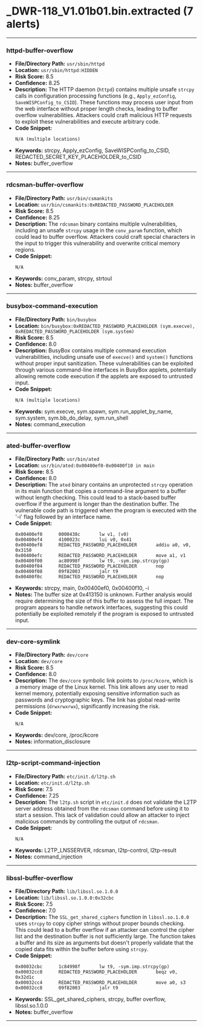 # _DWR-118_V1.01b01.bin.extracted (7 alerts)

---

### httpd-buffer-overflow

- **File/Directory Path:** `usr/sbin/httpd`
- **Location:** `usr/sbin/httpd:HIDDEN`
- **Risk Score:** 8.5
- **Confidence:** 8.25
- **Description:** The HTTP daemon (`httpd`) contains multiple unsafe `strcpy` calls in configuration processing functions (e.g., `Apply_ezConfig`, `SaveWISPConfig_to_CSID`). These functions may process user input from the web interface without proper length checks, leading to buffer overflow vulnerabilities. Attackers could craft malicious HTTP requests to exploit these vulnerabilities and execute arbitrary code.
- **Code Snippet:**
  ```
  N/A (multiple locations)
  ```
- **Keywords:** strcpy, Apply_ezConfig, SaveWISPConfig_to_CSID, REDACTED_SECRET_KEY_PLACEHOLDER_to_CSID
- **Notes:** buffer_overflow

---
### rdcsman-buffer-overflow

- **File/Directory Path:** `usr/bin/csmankits`
- **Location:** `usr/bin/csmankits:0xREDACTED_PASSWORD_PLACEHOLDER`
- **Risk Score:** 8.5
- **Confidence:** 8.25
- **Description:** The `rdcsman` binary contains multiple vulnerabilities, including an unsafe `strcpy` usage in the `conv_param` function, which could lead to buffer overflow. Attackers could craft special characters in the input to trigger this vulnerability and overwrite critical memory regions.
- **Code Snippet:**
  ```
  N/A
  ```
- **Keywords:** conv_param, strcpy, strtoul
- **Notes:** buffer_overflow

---
### busybox-command-execution

- **File/Directory Path:** `bin/busybox`
- **Location:** `bin/busybox:0xREDACTED_PASSWORD_PLACEHOLDER (sym.execve), 0xREDACTED_PASSWORD_PLACEHOLDER (sym.system)`
- **Risk Score:** 8.5
- **Confidence:** 8.0
- **Description:** BusyBox contains multiple command execution vulnerabilities, including unsafe use of `execve()` and `system()` functions without proper input sanitization. These vulnerabilities can be exploited through various command-line interfaces in BusyBox applets, potentially allowing remote code execution if the applets are exposed to untrusted input.
- **Code Snippet:**
  ```
  N/A (multiple locations)
  ```
- **Keywords:** sym.execve, sym.spawn, sym.run_applet_by_name, sym.system, sym.bb_do_delay, sym.run_shell
- **Notes:** command_execution

---
### ated-buffer-overflow

- **File/Directory Path:** `usr/bin/ated`
- **Location:** `usr/bin/ated:0x00400ef0-0x00400f10 in main`
- **Risk Score:** 8.5
- **Confidence:** 8.0
- **Description:** The `ated` binary contains an unprotected `strcpy` operation in its main function that copies a command-line argument to a buffer without length checking. This could lead to a stack-based buffer overflow if the argument is longer than the destination buffer. The vulnerable code path is triggered when the program is executed with the '-i' flag followed by an interface name.
- **Code Snippet:**
  ```
  0x00400ef0      0000438c       lw v1, (v0)
  0x00400ef4      4100023c       lui v0, 0x41
  0x00400ef8      REDACTED_PASSWORD_PLACEHOLDER       addiu a0, v0, 0x3150
  0x00400efc      REDACTED_PASSWORD_PLACEHOLDER       move a1, v1
  0x00400f00      ac80998f       lw t9, -sym.imp.strcpy(gp)
  0x00400f04      REDACTED_PASSWORD_PLACEHOLDER       nop
  0x00400f08      09f82003       jalr t9
  0x00400f0c      REDACTED_PASSWORD_PLACEHOLDER       nop
  ```
- **Keywords:** strcpy, main, 0x00400ef0, 0x00400f10, -i
- **Notes:** The buffer size at 0x413150 is unknown. Further analysis would require determining the size of this buffer to assess the full impact. The program appears to handle network interfaces, suggesting this could potentially be exploited remotely if the program is exposed to untrusted input.

---
### dev-core-symlink

- **File/Directory Path:** `dev/core`
- **Location:** `dev/core`
- **Risk Score:** 8.5
- **Confidence:** 8.0
- **Description:** The `dev/core` symbolic link points to `/proc/kcore`, which is a memory image of the Linux kernel. This link allows any user to read kernel memory, potentially exposing sensitive information such as passwords and cryptographic keys. The link has global read-write permissions (`drwxrwxrwx`), significantly increasing the risk.
- **Code Snippet:**
  ```
  N/A
  ```
- **Keywords:** dev/core, /proc/kcore
- **Notes:** information_disclosure

---
### l2tp-script-command-injection

- **File/Directory Path:** `etc/init.d/l2tp.sh`
- **Location:** `etc/init.d/l2tp.sh`
- **Risk Score:** 7.5
- **Confidence:** 7.25
- **Description:** The `l2tp.sh` script in `etc/init.d` does not validate the L2TP server address obtained from the `rdcsman` command before using it to start a session. This lack of validation could allow an attacker to inject malicious commands by controlling the output of `rdcsman`.
- **Code Snippet:**
  ```
  N/A
  ```
- **Keywords:** L2TP_LNSSERVER, rdcsman, l2tp-control, l2tp-result
- **Notes:** command_injection

---
### libssl-buffer-overflow

- **File/Directory Path:** `lib/libssl.so.1.0.0`
- **Location:** `lib/libssl.so.1.0.0:0x32cbc`
- **Risk Score:** 7.5
- **Confidence:** 7.0
- **Description:** The `SSL_get_shared_ciphers` function in `libssl.so.1.0.0` uses `strcpy` to copy cipher strings without proper bounds checking. This could lead to a buffer overflow if an attacker can control the cipher list and the destination buffer is not sufficiently large. The function takes a buffer and its size as arguments but doesn't properly validate that the copied data fits within the buffer before using `strcpy`.
- **Code Snippet:**
  ```
  0x00032cbc      1c84998f       lw t9, -sym.imp.strcpy(gp)
  0x00032cc0      REDACTED_PASSWORD_PLACEHOLDER       beqz v0, 0x32d1c
  0x00032cc4      REDACTED_PASSWORD_PLACEHOLDER       move a0, s3
  0x00032cc8      09f82003       jalr t9
  ```
- **Keywords:** SSL_get_shared_ciphers, strcpy, buffer overflow, libssl.so.1.0.0
- **Notes:** buffer_overflow

---
